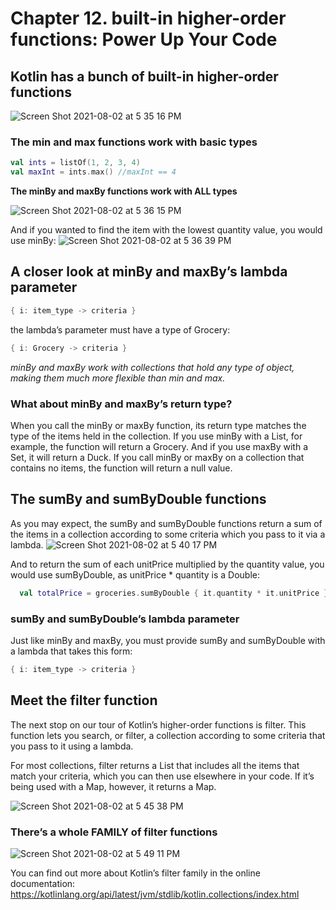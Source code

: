 # Chapter 12. built-in higher-order functions: Power Up Your Code

## Kotlin has a bunch of built-in higher-order functions

![Screen Shot 2021-08-02 at 5 35 16 PM](https://user-images.githubusercontent.com/7098685/127932138-8dec4516-b724-468b-afa7-a459773da02b.png)


### The min and max functions work with basic types

```kotlin
val ints = listOf(1, 2, 3, 4)
val maxInt = ints.max() //maxInt == 4
```

**The minBy and maxBy functions work with ALL types**

![Screen Shot 2021-08-02 at 5 36 15 PM](https://user-images.githubusercontent.com/7098685/127932209-d3af149b-b6e6-4043-903a-672fa5a07ca2.png)

And if you wanted to find the item with the lowest quantity value, you would use minBy:
![Screen Shot 2021-08-02 at 5 36 39 PM](https://user-images.githubusercontent.com/7098685/127932232-86a38f66-117c-4b47-9789-98781d4ccd66.png)

## A closer look at minBy and maxBy’s lambda parameter

```kotlin
{ i: item_type -> criteria }
```

the lambda’s parameter must have a type of Grocery:
```kotlin
{ i: Grocery -> criteria }
```

<i>minBy and maxBy work with collections that hold any type of object, making them much more flexible than min and max.</i>

### What about minBy and maxBy’s return type?


When you call the minBy or maxBy function, its return type matches the type of the items held in the collection. If you use minBy with a List<Grocery>, for example, the function will return a Grocery. And if you use maxBy with a Set<Duck>, it will return a Duck.
If you call minBy or maxBy on a collection that contains no items, the function will return a null value.
  
## The sumBy and sumByDouble functions

As you may expect, the sumBy and sumByDouble functions return a sum of the items in a collection according to some criteria which you pass to it via a lambda.
![Screen Shot 2021-08-02 at 5 40 17 PM](https://user-images.githubusercontent.com/7098685/127932514-d6ecf75d-46e3-4fea-99df-422d8391e481.png)

 And to return the sum of each unitPrice multiplied by the quantity value, you would use sumByDouble, as unitPrice * quantity is a Double:
```kotlin
  val totalPrice = groceries.sumByDouble { it.quantity * it.unitPrice }
```

### sumBy and sumByDouble’s lambda parameter
  
Just like minBy and maxBy, you must provide sumBy and sumByDouble with a lambda that takes this form:

  ```kotlin
{ i: item_type -> criteria } 
 ```

  ## Meet the filter function
  
  The next stop on our tour of Kotlin’s higher-order functions is filter. This function lets you search, or filter, a collection according to some criteria that you pass to it using a lambda.
  
  For most collections, filter returns a List that includes all the items that match your criteria, which you can then use elsewhere in your code. If it’s being used with a Map, however, it returns a Map. 
  
  ![Screen Shot 2021-08-02 at 5 45 38 PM](https://user-images.githubusercontent.com/7098685/127932869-9dbc6c48-0cb4-4db3-a368-d4a4184408aa.png)

### There’s a whole FAMILY of filter functions

  ![Screen Shot 2021-08-02 at 5 49 11 PM](https://user-images.githubusercontent.com/7098685/127933134-2b19e237-2bad-4dee-b95f-47d6e1bfa79a.png)

    
  You can find out more about Kotlin’s filter family in the online documentation:
  <a href="https://kotlinlang.org/api/latest/jvm/stdlib/kotlin.collections/index.html">https://kotlinlang.org/api/latest/jvm/stdlib/kotlin.collections/index.html</a>
  
  
  
